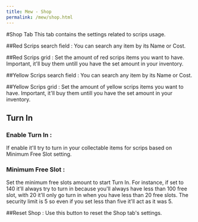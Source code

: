 ```yaml
---
title: Mew - Shop
permalink: /mew/shop.html
---
```


#Shop Tab
This tab contains the settings related to scrips usage.

##Red Scrips search field :
You can search any item by its Name or Cost.

##Red Scrips grid :
Set the amount of red scrips items you want to have. Important, it'll buy them untill you have the set amount in your inventory.

##Yellow Scrips search field :
You can search any item by its Name or Cost.
		
##Yellow Scrips grid :
Set the amount of yellow scrips items you want to have. Important, it'll buy them untill you have the set amount in your inventory.
		
## Turn In
### Enable Turn In :
If enable it'll try to turn in your collectable items for scrips based on Minimum Free Slot setting.
			
### Minimum Free Slot :
Set the minimum free slots amount to start Turn In. For instance, if set to 140 it'll always try to turn in because you'll always have less than 100 free slot, with 20 it'll only go turn in when you have less than 20 free slots. The security limit is 5 so even if you set less than five it'll act as it was 5.
	
##Reset Shop :
Use this button to reset the Shop tab's settings.
